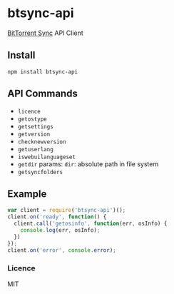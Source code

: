# btsync-api

[BitTorrent Sync](http://labs.bittorrent.com/experiments/sync.html) API Client

## Install

`npm install btsync-api`

## API Commands

* `licence`
* `getostype`
* `getsettings`
* `getversion`
* `checknewversion`
* `getuserlang`
* `iswebuilanguageset`
* `getdir` params: `dir`: absolute path in file system
* `getsyncfolders`

## Example

```javascript
var client = require('btsync-api')();
client.on('ready', function() {
  client.call('getosinfo', function(err, osInfo) {
    console.log(err, osInfo);
  })
});
client.on('error', console.error);
```

### Licence

MIT

